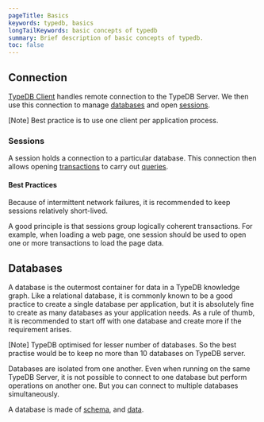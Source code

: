 ```yaml
---
pageTitle: Basics
keywords: typedb, basics
longTailKeywords: basic concepts of typedb
summary: Brief description of basic concepts of typedb.
toc: false
---
```


## Connection

[TypeDB Client](../01-start/05-clients.md) handles remote connection to the TypeDB Server.
We then use this connection to manage [databases](#databases) and open [sessions](#sessions).

<div class="note">
[Note]
Best practice is to use one client per application process.
</div>

### Sessions

A session holds a connection to a particular database. This connection then allows opening 
[transactions](02-transactions.md) to carry out [queries](06-query.md).

#### Best Practices

Because of intermittent network failures, it is recommended to keep sessions relatively short-lived.

A good principle is that sessions group logically coherent transactions. For example, when loading a web page, one
session should be used to open one or more transactions to load the page data.

## Databases

A database is the outermost container for data in a TypeDB knowledge graph. Like a relational database, it is commonly
known to be a good practice to create a single database per application, but it is absolutely fine to create as many
databases as your application needs. As a rule of thumb, it is recommended to start off with one database and create
more if the requirement arises.

<div class="note">
[Note]
TypeDB optimised for lesser number of databases. So the best practise would be to keep no more than 10 databases on 
TypeDB server.
</div>

Databases are isolated from one another. Even when running on the same TypeDB Server, it is not possible to connect to
one database but perform operations on another one. But you can connect to multiple databases simultaneously.

A database is made of [schema](../../09-schema/00-overview.md), and [data](../../11-query/00-overview.md).